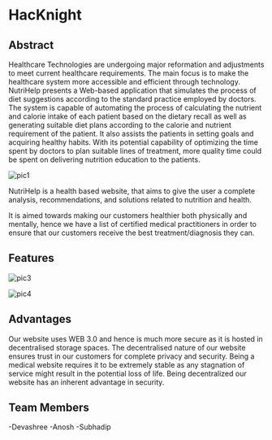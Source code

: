 # HacKnight

## Abstract

Healthcare Technologies are undergoing major reformation and adjustments to meet current healthcare requirements. The main focus is to make the healthcare system more accessible and efficient through technology. NutriHelp presents a Web-based application that simulates the process of diet suggestions according to the standard practice employed by doctors. The system is capable of automating the process of calculating the nutrient and calorie intake of each patient based on the dietary recall as well as generating suitable diet plans according to the calorie and nutrient requirement of the patient. It also assists the patients in setting goals and acquiring healthy habits. With its potential capability of optimizing the time spent by doctors to plan suitable lines of treatment, more quality time could be spent on delivering nutrition education to the patients.

![pic1](https://user-images.githubusercontent.com/72100782/163159113-2af7a103-6fe9-4466-a62b-47cb87f9ae60.jpeg)


NutriHelp is a health based website, that aims to give the user a complete analysis, recommendations, and solutions related to nutrition and health.

It is aimed towards making our customers healthier both physically and mentally, hence we have a list of certified medical practitioners in order to ensure that our customers receive the best treatment/diagnosis they can.


## Features
![pic3](https://user-images.githubusercontent.com/72100782/163159403-e63d8d9f-9b26-4b0f-ab0f-dad9c4e2de08.jpeg)

![pic4](https://user-images.githubusercontent.com/72100782/163159516-c0ca3bac-8656-46c2-8072-46aa4479b07b.jpeg)

## Advantages
Our website uses WEB 3.0 and hence is much more secure as it is hosted in decentralised storage spaces.
The decentralised nature of our website ensures trust in our customers for complete privacy and security.
Being a medical website requires it to be extremely stable as any stagnation of service might result in the potential loss of life. Being decentralized our website has an inherent advantage in security. 

## Team Members

-Devashree
-Anosh
-Subhadip
